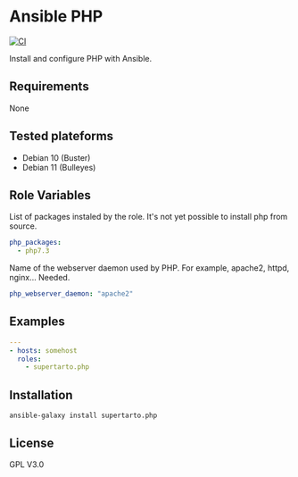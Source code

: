 # Ansible PHP
[![CI](https://github.com/supertarto/ansible-php/workflows/CI/badge.svg?event=push)](https://github.com/supertarto/ansible-php/actions?query=workflow%3ACI)

Install and configure PHP with Ansible.

## Requirements

None

## Tested plateforms
* Debian 10 (Buster)
* Debian 11 (Bulleyes)

## Role Variables
List of packages instaled by the role. It's not yet possible to install php from source.
```yaml
php_packages:
  - php7.3
```
Name of the webserver daemon used by PHP. For example, apache2, httpd, nginx... Needed.
```yaml
php_webserver_daemon: "apache2"
```
## Examples
```yml
---
- hosts: somehost
  roles:
    - supertarto.php
```

## Installation
```
ansible-galaxy install supertarto.php
```
## License
GPL V3.0
